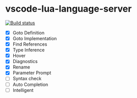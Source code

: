 # vscode-lua-language-server

[![Build status](https://ci.appveyor.com/api/projects/status/0tng1g72fssvu9rr/branch/master?svg=true)](https://ci.appveyor.com/project/sumneko/vscode-lua-language-server/branch/master)

- [x] Goto Definition
- [x] Goto Implementation
- [x] Find References
- [x] Type Inference
- [x] Hover
- [x] Diagnostics
- [x] Rename
- [x] Parameter Prompt
- [ ] Syntax check
- [ ] Auto Completion
- [ ] Intelligent
